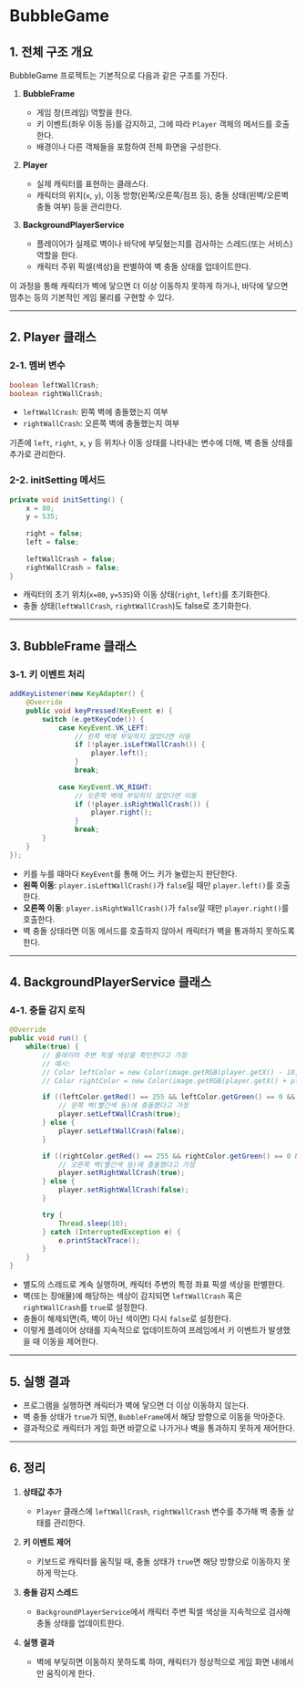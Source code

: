 # BubbleGame

## 1. 전체 구조 개요

BubbleGame 프로젝트는 기본적으로 다음과 같은 구조를 가진다.

1. **BubbleFrame**  
   - 게임 창(프레임) 역할을 한다.  
   - 키 이벤트(좌우 이동 등)를 감지하고, 그에 따라 `Player` 객체의 메서드를 호출한다.  
   - 배경이나 다른 객체들을 포함하여 전체 화면을 구성한다.

2. **Player**  
   - 실제 캐릭터를 표현하는 클래스다.  
   - 캐릭터의 위치(`x`, `y`), 이동 방향(왼쪽/오른쪽/점프 등), 충돌 상태(왼벽/오른벽 충돌 여부) 등을 관리한다.

3. **BackgroundPlayerService**  
   - 플레이어가 실제로 벽이나 바닥에 부딪혔는지를 검사하는 스레드(또는 서비스) 역할을 한다.  
   - 캐릭터 주위 픽셀(색상)을 판별하여 벽 충돌 상태를 업데이트한다.

이 과정을 통해 캐릭터가 벽에 닿으면 더 이상 이동하지 못하게 하거나, 바닥에 닿으면 멈추는 등의 기본적인 게임 물리를 구현할 수 있다.

---

## 2. Player 클래스

### 2-1. 멤버 변수

```java
boolean leftWallCrash;
boolean rightWallCrash;
```

- `leftWallCrash`: 왼쪽 벽에 충돌했는지 여부  
- `rightWallCrash`: 오른쪽 벽에 충돌했는지 여부

기존에 `left`, `right`, `x`, `y` 등 위치나 이동 상태를 나타내는 변수에 더해, 벽 충돌 상태를 추가로 관리한다.

### 2-2. initSetting 메서드

```java
private void initSetting() {
    x = 80;
    y = 535;
    
    right = false;
    left = false;
    
    leftWallCrash = false;
    rightWallCrash = false;
}
```

- 캐릭터의 초기 위치(`x=80`, `y=535`)와 이동 상태(`right`, `left`)를 초기화한다.
- 충돌 상태(`leftWallCrash`, `rightWallCrash`)도 false로 초기화한다.

---

## 3. BubbleFrame 클래스

### 3-1. 키 이벤트 처리

```java
addKeyListener(new KeyAdapter() {
    @Override
    public void keyPressed(KeyEvent e) {
        switch (e.getKeyCode()) {
            case KeyEvent.VK_LEFT:
                // 왼쪽 벽에 부딪히지 않았다면 이동
                if (!player.isLeftWallCrash()) {
                    player.left();
                }
                break;
                
            case KeyEvent.VK_RIGHT:
                // 오른쪽 벽에 부딪히지 않았다면 이동
                if (!player.isRightWallCrash()) {
                    player.right();
                }
                break;
        }
    }
});
```

- 키를 누를 때마다 `KeyEvent`를 통해 어느 키가 눌렸는지 판단한다.
- **왼쪽 이동**: `player.isLeftWallCrash()`가 `false`일 때만 `player.left()`를 호출한다.  
- **오른쪽 이동**: `player.isRightWallCrash()`가 `false`일 때만 `player.right()`를 호출한다.
- 벽 충돌 상태라면 이동 메서드를 호출하지 않아서 캐릭터가 벽을 통과하지 못하도록 한다.

---

## 4. BackgroundPlayerService 클래스

### 4-1. 충돌 감지 로직

```java
@Override
public void run() {
    while(true) {
        // 플레이어 주변 픽셀 색상을 확인한다고 가정
        // 예시:
        // Color leftColor = new Color(image.getRGB(player.getX() - 10, player.getY()));
        // Color rightColor = new Color(image.getRGB(player.getX() + player.getWidth() + 10, player.getY()));

        if ((leftColor.getRed() == 255 && leftColor.getGreen() == 0 && leftColor.getBlue() == 0)) {
            // 왼쪽 벽(빨간색 등)에 충돌했다고 가정
            player.setLeftWallCrash(true);
        } else {
            player.setLeftWallCrash(false);
        }

        if ((rightColor.getRed() == 255 && rightColor.getGreen() == 0 && rightColor.getBlue() == 0)) {
            // 오른쪽 벽(빨간색 등)에 충돌했다고 가정
            player.setRightWallCrash(true);
        } else {
            player.setRightWallCrash(false);
        }

        try {
            Thread.sleep(10);
        } catch (InterruptedException e) {
            e.printStackTrace();
        }
    }
}
```

- 별도의 스레드로 계속 실행하며, 캐릭터 주변의 특정 좌표 픽셀 색상을 판별한다.
- 벽(또는 장애물)에 해당하는 색상이 감지되면 `leftWallCrash` 혹은 `rightWallCrash`를 `true`로 설정한다.
- 충돌이 해제되면(즉, 벽이 아닌 색이면) 다시 `false`로 설정한다.
- 이렇게 플레이어 상태를 지속적으로 업데이트하여 프레임에서 키 이벤트가 발생했을 때 이동을 제어한다.

---

## 5. 실행 결과

- 프로그램을 실행하면 캐릭터가 벽에 닿으면 더 이상 이동하지 않는다.
- 벽 충돌 상태가 `true`가 되면, `BubbleFrame`에서 해당 방향으로 이동을 막아준다.
- 결과적으로 캐릭터가 게임 화면 바깥으로 나가거나 벽을 통과하지 못하게 제어한다.

---

## 6. 정리

1. **상태값 추가**  
   - `Player` 클래스에 `leftWallCrash`, `rightWallCrash` 변수를 추가해 벽 충돌 상태를 관리한다.

2. **키 이벤트 제어**  
   - 키보드로 캐릭터를 움직일 때, 충돌 상태가 `true`면 해당 방향으로 이동하지 못하게 막는다.

3. **충돌 감지 스레드**  
   - `BackgroundPlayerService`에서 캐릭터 주변 픽셀 색상을 지속적으로 검사해 충돌 상태를 업데이트한다.

4. **실행 결과**  
   - 벽에 부딪히면 이동하지 못하도록 하여, 캐릭터가 정상적으로 게임 화면 내에서만 움직이게 한다.



